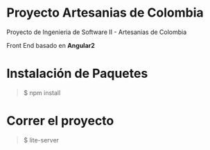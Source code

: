 # Proyecto Artesanias de Colombia

Proyecto de Ingenieria de Software II - Artesanias de Colombia

Front End basado en **Angular2**

Instalación de Paquetes
=======================

> $ npm install

Correr el proyecto
==================

> $ lite-server

